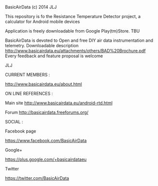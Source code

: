 BasicAirData (c) 2014 JLJ

This repository is fo the Resistance Temperature Detector project, a calculator for Android mobile devices

Application is freely downloadable from Google Play(tm)Store.
TBU

BasicAirData is devoted to Open and free DIY air data instrumentation and telemetry. Downloadable description http://www.basicairdata.eu/attachments/others/BAD%20Brochure.pdf Every feedback and feature proposal is welcome

JLJ

CURRENT MEMBERS :

http://www.basicairdata.eu/about.html

ON LINE REFERENCES :

Main site http://www.basicairdata.eu/android-rtd.html

Forum http://basicairdata.freeforums.org/

SOCIAL :

Facebook page

https://www.facebook.com/BasicAirData

Google+

https://plus.google.com/+basicairdataeu

Twitter

https://twitter.com/BasicAirData


